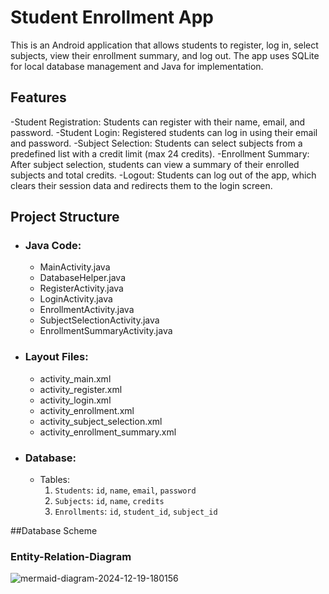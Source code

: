 #  Student Enrollment App
This is an Android application that allows students to register, log in, select subjects, view their enrollment summary, and log out. The app uses SQLite for local database management and Java for implementation.

##  Features
-Student Registration: Students can register with their name, email, and password.
-Student Login: Registered students can log in using their email and password.
-Subject Selection: Students can select subjects from a predefined list with a credit limit (max 24 credits).
-Enrollment Summary: After subject selection, students can view a summary of their enrolled subjects and total credits.
-Logout: Students can log out of the app, which clears their session data and redirects them to the login screen.

##  Project Structure
- ###  Java Code:
  - MainActivity.java
  - DatabaseHelper.java
  - RegisterActivity.java
  - LoginActivity.java
  - EnrollmentActivity.java
  - SubjectSelectionActivity.java
  - EnrollmentSummaryActivity.java

- ###  Layout Files:
  - activity_main.xml
  - activity_register.xml
  - activity_login.xml
  - activity_enrollment.xml
  - activity_subject_selection.xml
  - activity_enrollment_summary.xml

- ###  Database:
  - Tables:
    1. `Students`: `id`, `name`, `email`, `password`
    2. `Subjects`: `id`, `name`, `credits`
    3. `Enrollments`: `id`, `student_id`, `subject_id`

##Database Scheme
### Entity-Relation-Diagram
![mermaid-diagram-2024-12-19-180156](https://github.com/user-attachments/assets/f3f66948-f8c4-4f1e-9156-669e89acc5a4)
